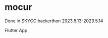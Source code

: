 # mocur
Done in SKYCC hackerthon 2023.5.13-2023.5.14

Flutter App

<img scr="images/Screenshot_1684010951.png" width="200"/> 
<img scr="images/Screenshot_1684011005.png" width="25"/> 
<img scr="images/Screenshot_1683985812.png" width="25"/> 
<img scr="images/Screenshot_1684011170.png" width="25"/> 
